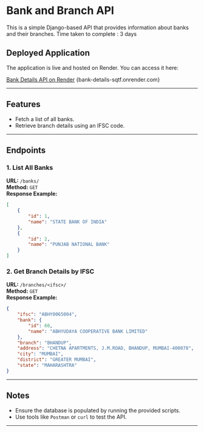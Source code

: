 # Bank and Branch API

This is a simple Django-based API that provides information about banks and their branches. Time taken to complete : 3 days

## Deployed Application

The application is live and hosted on Render. You can access it here:

[Bank Details API on Render](https://bank-details-sqtf.onrender.com)  {bank-details-sqtf.onrender.com}

---

## Features

- Fetch a list of all banks.
- Retrieve branch details using an IFSC code.

---

## Endpoints

### 1. List All Banks
**URL:** `/banks/`  
**Method:** `GET`  
**Response Example:**
```json
[
    {
        "id": 1,
        "name": "STATE BANK OF INDIA"
    },
    {
        "id": 2,
        "name": "PUNJAB NATIONAL BANK"
    }
]
```

### 2. Get Branch Details by IFSC
**URL:** `/branches/<ifsc>/`  
**Method:** `GET`  
**Response Example:**
```json
{
    "ifsc": "ABHY0065004",
    "bank": {
        "id": 60,
        "name": "ABHYUDAYA COOPERATIVE BANK LIMITED"
    },
    "branch": "BHANDUP",
    "address": "CHETNA APARTMENTS, J.M.ROAD, BHANDUP, MUMBAI-400078",
    "city": "MUMBAI",
    "district": "GREATER MUMBAI",
    "state": "MAHARASHTRA"
}
```

---

## Notes

- Ensure the database is populated by running the provided scripts.
- Use tools like `Postman` or `curl` to test the API.

---
